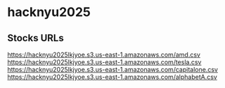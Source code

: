 # hacknyu2025

## Stocks URLs
https://hacknyu2025lkjyoe.s3.us-east-1.amazonaws.com/amd.csv
https://hacknyu2025lkjyoe.s3.us-east-1.amazonaws.com/tesla.csv
https://hacknyu2025lkjyoe.s3.us-east-1.amazonaws.com/capitalone.csv
https://hacknyu2025lkjyoe.s3.us-east-1.amazonaws.com/alphabetA.csv